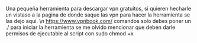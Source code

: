 Una pequeña herramienta para descargar vpn gratuitos, si quieren hecharle
un vistaso a la pagina de donde saque las vpn para hacer la herramienta
se las dejo aqui.
\n https://www.vpnbook.com/
comandos
solo debes poner un ./<archivo>
para iniciar la herramienta
  se me olvido mencionar que deben darle permisos de ejecutable al script con sudo chmod +x <install o vpnshadow>

